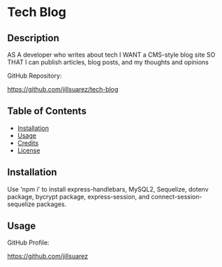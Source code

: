 # Tech Blog
  
  ## Description
  AS A developer who writes about tech
I WANT a CMS-style blog site
SO THAT I can publish articles, blog posts, and my thoughts and opinions

  GitHub Repository:

  https://github.com/jillsuarez/tech-blog
  ## Table of Contents
  * [Installation](#installation)
  * [Usage](#usage)
  * [Credits](#credits)
  * [License](#license)
  ## Installation
  Use 'npm i' to install express-handlebars, MySQL2, Sequelize, dotenv package, bycrypt package, express-session, and connect-session-sequelize packages.
  ## Usage
  
  
  GitHub Profile:
  
  https://github.com/jillsuarez
